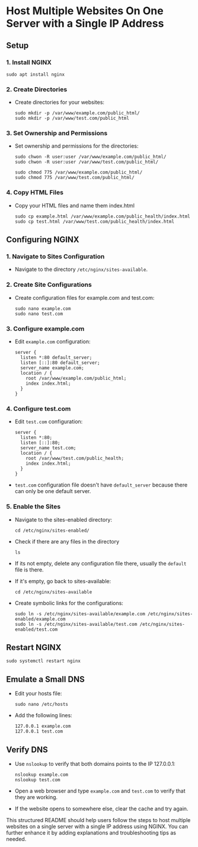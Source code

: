 # Host Multiple Websites On One Server with a Single IP Address

## Setup

### 1. Install NGINX

`sudo apt install nginx`

### 2. Create Directories

- Create directories for your websites:

  ```shell
  sudo mkdir -p /var/www/example.com/public_html/
  sudo mkdir -p /var/www/test.com/public_html
  ```

### 3. Set Ownership and Permissions

- Set ownership and permissions for the directories:

  ```shell
  sudo chwon -R user:user /var/www/example.com/public_html/
  sudo chwon -R user:user /var/www/test.com/public_html/
  ```

  ```shell
  sudo chmod 775 /var/www/example.com/public_html/
  sudo chmod 775 /var/www/test.com/public_html/
  ```

### 4. Copy HTML Files

- Copy your HTML files and name them index.html

  ```shell
  sudo cp example.html /var/www/example.com/public_health/index.html
  sudo cp test.html /var/www/test.com/public_health/index.html
  ```

## Configuring NGINX

### 1. Navigate to Sites Configuration

- Navigate to the directory `/etc/nginx/sites-available`.

### 2. Create Site Configurations

- Create configuration files for example.com and test.com:

  ```shell
  sudo nano example.com
  sudo nano test.com
  ```

### 3. Configure example.com

- Edit `example.com` configuration:

  ```nginx
  server {
    listen *:80 default_server;
    listen [::]:80 default_server;
    server_name example.com;
    location / {
      root /var/www/example.com/public_html;
      index index.html;
    }
  }
  ```

### 4. Configure test.com

- Edit `test.com` configuration:

  ```nginx
  server {
    listen *:80;
    listen [::]:80;
    server_name test.com;
    location / {
      root /var/www/test.com/public_health;
      index index.html;
    }
  }
  ```

- `test.com` configuration file doesn't have `default_server` because there can only be one default server.

### 5. Enable the Sites

- Navigate to the sites-enabled directory:

  `cd /etc/nginx/sites-enabled/`

- Check if there are any files in the directory

  `ls`

- If its not empty, delete any configuration file there, usually the `default` file is there.

- If it's empty, go back to sites-available:

  `cd /etc/nginx/sites-available`

- Create symbolic links for the configurations:

  ```shell
  sudo ln -s /etc/nginx/sites-available/example.com /etc/nginx/sites-enabled/example.com
  sudo ln -s /etc/nginx/sites-available/test.com /etc/nginx/sites-enabled/test.com
  ```

## Restart NGINX

`sudo systemctl restart nginx`

## Emulate a Small DNS

- Edit your hosts file:

  `sudo nano /etc/hosts`

- Add the following lines:

  ```shell
  127.0.0.1 example.com
  127.0.0.1 test.com
  ```

## Verify DNS

- Use `nslookup` to verify that both domains points to the IP 127.0.0.1:

  ```shell
  nslookup example.com
  nslookup test.com
  ```

- Open a web browser and type `example.com` and `test.com` to verify that they are working.

- If the website opens to somewhere else, clear the cache and try again.

This structured README should help users follow the steps to host multiple websites on a single server with a single IP address using NGINX. You can further enhance it by adding explanations and troubleshooting tips as needed.
